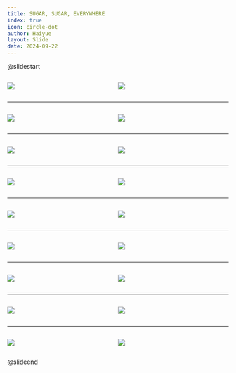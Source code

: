 ```yaml
---
title: SUGAR, SUGAR, EVERYWHERE
index: true
icon: circle-dot
author: Haiyue
layout: Slide
date: 2024-09-22
---
```

 
@slidestart

<div style="display:flex">
<div style="flex:1">

![](https://raw.githubusercontent.com/yclord/reading/refs/heads/master/english/Level-M/SUGAR,%20SUGAR,%20EVERYWHERE/001.webp)
</div>
<div style="flex:1">

![](https://raw.githubusercontent.com/yclord/reading/refs/heads/master/english/Level-M/SUGAR,%20SUGAR,%20EVERYWHERE/002.webp)
</div>
</div>

---

<div style="display:flex">
<div style="flex:1">

![](https://raw.githubusercontent.com/yclord/reading/refs/heads/master/english/Level-M/SUGAR,%20SUGAR,%20EVERYWHERE/003.webp)
</div>
<div style="flex:1">

![](https://raw.githubusercontent.com/yclord/reading/refs/heads/master/english/Level-M/SUGAR,%20SUGAR,%20EVERYWHERE/004.webp)
</div>
</div>

---

<div style="display:flex">
<div style="flex:1">

![](https://raw.githubusercontent.com/yclord/reading/refs/heads/master/english/Level-M/SUGAR,%20SUGAR,%20EVERYWHERE/005.webp)
</div>
<div style="flex:1">

![](https://raw.githubusercontent.com/yclord/reading/refs/heads/master/english/Level-M/SUGAR,%20SUGAR,%20EVERYWHERE/006.webp)
</div>
</div>

---

<div style="display:flex">
<div style="flex:1">

![](https://raw.githubusercontent.com/yclord/reading/refs/heads/master/english/Level-M/SUGAR,%20SUGAR,%20EVERYWHERE/007.webp)
</div>
<div style="flex:1">

![](https://raw.githubusercontent.com/yclord/reading/refs/heads/master/english/Level-M/SUGAR,%20SUGAR,%20EVERYWHERE/008.webp)
</div>
</div>

---

<div style="display:flex">
<div style="flex:1">

![](https://raw.githubusercontent.com/yclord/reading/refs/heads/master/english/Level-M/SUGAR,%20SUGAR,%20EVERYWHERE/009.webp)
</div>
<div style="flex:1">

![](https://raw.githubusercontent.com/yclord/reading/refs/heads/master/english/Level-M/SUGAR,%20SUGAR,%20EVERYWHERE/010.webp)
</div>
</div>

---

<div style="display:flex">
<div style="flex:1">

![](https://raw.githubusercontent.com/yclord/reading/refs/heads/master/english/Level-M/SUGAR,%20SUGAR,%20EVERYWHERE/011.webp)
</div>
<div style="flex:1">

![](https://raw.githubusercontent.com/yclord/reading/refs/heads/master/english/Level-M/SUGAR,%20SUGAR,%20EVERYWHERE/012.webp)
</div>
</div>

---

<div style="display:flex">
<div style="flex:1">

![](https://raw.githubusercontent.com/yclord/reading/refs/heads/master/english/Level-M/SUGAR,%20SUGAR,%20EVERYWHERE/013.webp)
</div>
<div style="flex:1">

![](https://raw.githubusercontent.com/yclord/reading/refs/heads/master/english/Level-M/SUGAR,%20SUGAR,%20EVERYWHERE/014.webp)
</div>
</div>

---

<div style="display:flex">
<div style="flex:1">

![](https://raw.githubusercontent.com/yclord/reading/refs/heads/master/english/Level-M/SUGAR,%20SUGAR,%20EVERYWHERE/015.webp)
</div>
<div style="flex:1">

![](https://raw.githubusercontent.com/yclord/reading/refs/heads/master/english/Level-M/SUGAR,%20SUGAR,%20EVERYWHERE/016.webp)
</div>
</div>

---

<div style="display:flex">
<div style="flex:1">

![](https://raw.githubusercontent.com/yclord/reading/refs/heads/master/english/Level-M/SUGAR,%20SUGAR,%20EVERYWHERE/017.webp)
</div>
<div style="flex:1">

![](https://raw.githubusercontent.com/yclord/reading/refs/heads/master/english/Level-M/SUGAR,%20SUGAR,%20EVERYWHERE/018.webp)
</div>
</div>

@slideend